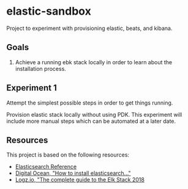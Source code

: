 # elastic-sandbox
Project to experiment with provisioning elastic, beats, and kibana.

## Goals
1. Achieve a running ebk stack locally in order to learn about the installation process. 

## Experiment 1

Attempt the simplest possible steps in order to get things running.

Provision elastic stack locally without using PDK. This experiment will include more manual steps which can be automated at a later date.

## Resources

This project is based on the following resources:

- [Elasticsearch Reference](https://www.elastic.co/guide/en/elasticsearch/reference/current/index.html)
- [Digital Ocean, "How to install elasticsearch..."](https://www.digitalocean.com/community/tutorials/how-to-install-elasticsearch-logstash-and-kibana-elastic-stack-on-centos-7)
- [Logz.io, "The complete guide to the Elk Stack 2018](https://logz.io/learn/complete-guide-elk-stack/#intro)